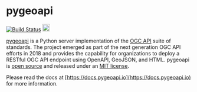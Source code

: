 # pygeoapi

[![Build Status](https://github.com/geopython/pygeoapi/workflows/build%20%E2%9A%99%EF%B8%8F/badge.svg)](https://github.com/geopython/pygeoapi/actions)
<a href="https://json-ld.org"><img src="https://json-ld.org/images/json-ld-button-88.png" height="20"/></a>

[pygeoapi](https://pygeoapi.io) is a Python server implementation of the [OGC API](https://ogcapi.ogc.org) suite of standards. The project emerged as part of the next generation OGC API efforts in 2018 and provides the capability for organizations to deploy a RESTful OGC API endpoint using OpenAPI, GeoJSON, and HTML. pygeoapi is [open source](https://opensource.org/) and released under an [MIT license](https://github.com/geopython/pygeoapi/blob/master/LICENSE.md).

Please read the docs at [https://docs.pygeoapi.io](https://docs.pygeoapi.io) for more information.
